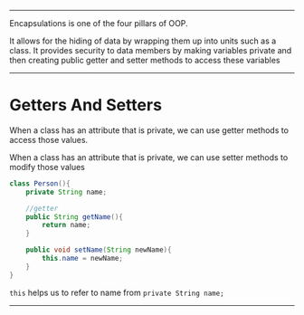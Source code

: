 
---
Encapsulations is one of the four pillars of OOP.

It allows for the hiding  of data by wrapping them up into units such as a class. It provides security to data members by making variables private and then creating public getter and setter methods to access these variables

---
# Getters And Setters

When a class has an attribute that is private, we can use getter methods to access those values.

When a class has an attribute that is private, we can use setter methods to modify those values

```java
class Person(){
	private String name;

	//getter
	public String getName(){
		return name;
	}

	public void setName(String newName){
		this.name = newName;
	}
}
```

`this` helps us to refer to name from `private String name;`

---
